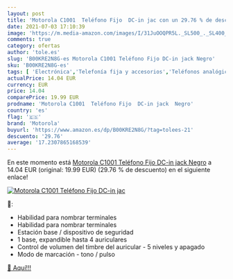 ```yaml
---
layout: post
title: 'Motorola C1001  Teléfono Fijo  DC-in jac con un 29.76 % de descuento'
date: 2021-07-03 17:10:39
image: 'https://m.media-amazon.com/images/I/31JuOOQPR5L._SL500_._SL400_.jpg'
comments: true
category: ofertas
author: 'tole.es'
slug: 'B00KRE2N8G-es Motorola C1001 Teléfono Fijo DC-in jack Negro'
sku: 'B00KRE2N8G-es'
tags: [ 'Electrónica','Telefonía fija y accesorios','Teléfonos analógicos','motorola', ]
actualPrice: 14.04 EUR
currency: EUR
price: 14.04
comparePrice: 19.99 EUR
prodname: 'Motorola C1001  Teléfono Fijo  DC-in jack  Negro'
country: 'es'
flag: '🇪🇸'
brand: 'Motorola'
buyurl: 'https://www.amazon.es/dp/B00KRE2N8G/?tag=tolees-21'
descuento: '29.76'
average: '17.2307865168539'
---
```


En este momento está [Motorola C1001  Teléfono Fijo  DC-in jack  Negro](https://www.amazon.es/dp/B00KRE2N8G/?tag=tolees-21) a 14.04 EUR (original: 19.99 EUR) (29.76 %  de descuento) en el siguiente enlace!

[![Motorola C1001  Teléfono Fijo  DC-in jac](https://m.media-amazon.com/images/I/31JuOOQPR5L._SL500_._SL400_.jpg)](https://www.amazon.es/dp/B00KRE2N8G/?tag=tolees-21)

🔎:

- Habilidad para nombrar terminales
- Habilidad para nombrar terminales
- Estación base / dispositivo de seguridad
- 1 base, expandible hasta 4 auriculares
- Control de volumen del timbre del auricular - 5 niveles y apagado
- Modo de marcación - tono / pulso

[🛒 Aquí!!!](https://www.amazon.es/dp/B00KRE2N8G/?tag=tolees-21)
